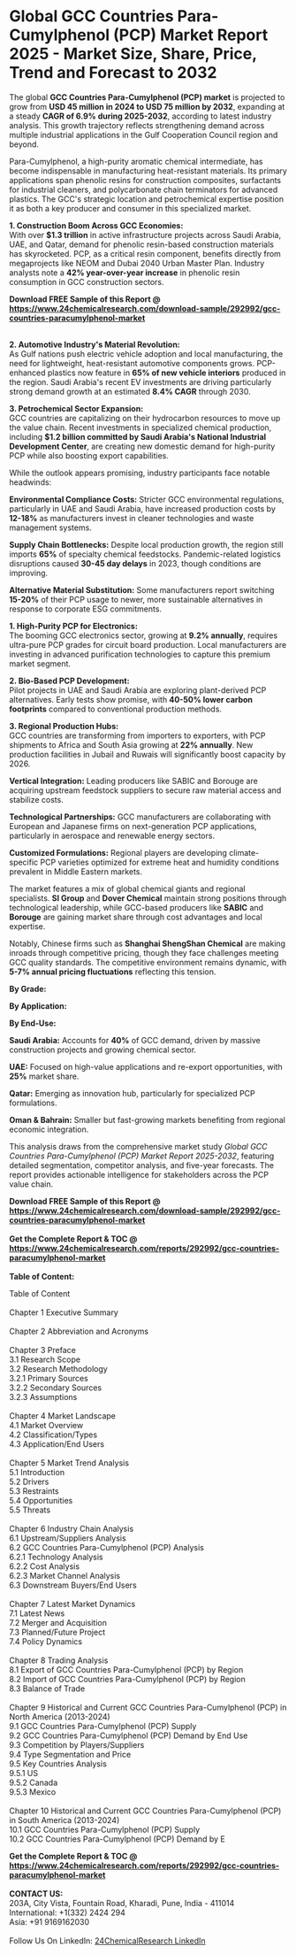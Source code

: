 <h1>Global GCC Countries Para-Cumylphenol (PCP) Market Report 2025 - Market Size, Share, Price, Trend and Forecast to 2032</h1><p>The global <strong>GCC Countries Para-Cumylphenol (PCP) market</strong> is projected to grow from <strong>USD 45 million in 2024 to USD 75 million by 2032</strong>, expanding at a steady <strong>CAGR of 6.9% during 2025-2032</strong>, according to latest industry analysis. This growth trajectory reflects strengthening demand across multiple industrial applications in the Gulf Cooperation Council region and beyond.</p><p>Para-Cumylphenol, a high-purity aromatic chemical intermediate, has become indispensable in manufacturing heat-resistant materials. Its primary applications span phenolic resins for construction composites, surfactants for industrial cleaners, and polycarbonate chain terminators for advanced plastics. The GCC's strategic location and petrochemical expertise position it as both a key producer and consumer in this specialized market.</p><p><strong>1. Construction Boom Across GCC Economies:</strong><br>
With over <strong>$1.3 trillion</strong> in active infrastructure projects across Saudi Arabia, UAE, and Qatar, demand for phenolic resin-based construction materials has skyrocketed. PCP, as a critical resin component, benefits directly from megaprojects like NEOM and Dubai 2040 Urban Master Plan. Industry analysts note a <strong>42% year-over-year increase</strong> in phenolic resin consumption in GCC construction sectors.</p><div><b>Download FREE Sample of this Report @ 
            <a href="https://www.24chemicalresearch.com/download-sample/292992/gcc-countries-paracumylphenol-market">
            https://www.24chemicalresearch.com/download-sample/292992/gcc-countries-paracumylphenol-market</a></b></div><br><p><strong>2. Automotive Industry's Material Revolution:</strong><br>
As Gulf nations push electric vehicle adoption and local manufacturing, the need for lightweight, heat-resistant automotive components grows. PCP-enhanced plastics now feature in <strong>65% of new vehicle interiors</strong> produced in the region. Saudi Arabia's recent EV investments are driving particularly strong demand growth at an estimated <strong>8.4% CAGR</strong> through 2030.</p><p><strong>3. Petrochemical Sector Expansion:</strong><br>
GCC countries are capitalizing on their hydrocarbon resources to move up the value chain. Recent investments in specialized chemical production, including <strong>$1.2 billion committed by Saudi Arabia's National Industrial Development Center</strong>, are creating new domestic demand for high-purity PCP while also boosting export capabilities.</p><p>While the outlook appears promising, industry participants face notable headwinds:</p><p><strong>Environmental Compliance Costs:</strong> Stricter GCC environmental regulations, particularly in UAE and Saudi Arabia, have increased production costs by <strong>12-18%</strong> as manufacturers invest in cleaner technologies and waste management systems.</p><p><strong>Supply Chain Bottlenecks:</strong> Despite local production growth, the region still imports <strong>65%</strong> of specialty chemical feedstocks. Pandemic-related logistics disruptions caused <strong>30-45 day delays</strong> in 2023, though conditions are improving.</p><p><strong>Alternative Material Substitution:</strong> Some manufacturers report switching <strong>15-20%</strong> of their PCP usage to newer, more sustainable alternatives in response to corporate ESG commitments.</p><p><strong>1. High-Purity PCP for Electronics:</strong><br>
The booming GCC electronics sector, growing at <strong>9.2% annually</strong>, requires ultra-pure PCP grades for circuit board production. Local manufacturers are investing in advanced purification technologies to capture this premium market segment.</p><p><strong>2. Bio-Based PCP Development:</strong><br>
Pilot projects in UAE and Saudi Arabia are exploring plant-derived PCP alternatives. Early tests show promise, with <strong>40-50% lower carbon footprints</strong> compared to conventional production methods.</p><p><strong>3. Regional Production Hubs:</strong><br>
GCC countries are transforming from importers to exporters, with PCP shipments to Africa and South Asia growing at <strong>22% annually</strong>. New production facilities in Jubail and Ruwais will significantly boost capacity by 2026.</p><p><strong>Vertical Integration:</strong> Leading producers like SABIC and Borouge are acquiring upstream feedstock suppliers to secure raw material access and stabilize costs.</p><p><strong>Technological Partnerships:</strong> GCC manufacturers are collaborating with European and Japanese firms on next-generation PCP applications, particularly in aerospace and renewable energy sectors.</p><p><strong>Customized Formulations:</strong> Regional players are developing climate-specific PCP varieties optimized for extreme heat and humidity conditions prevalent in Middle Eastern markets.</p><p>The market features a mix of global chemical giants and regional specialists. <strong>SI Group</strong> and <strong>Dover Chemical</strong> maintain strong positions through technological leadership, while GCC-based producers like <strong>SABIC</strong> and <strong>Borouge</strong> are gaining market share through cost advantages and local expertise.</p><p>Notably, Chinese firms such as <strong>Shanghai ShengShan Chemical</strong> are making inroads through competitive pricing, though they face challenges meeting GCC quality standards. The competitive environment remains dynamic, with <strong>5-7% annual pricing fluctuations</strong> reflecting this tension.</p><p><strong>By Grade:</strong></p><p><strong>By Application:</strong></p><p><strong>By End-Use:</strong></p><p><strong>Saudi Arabia:</strong> Accounts for <strong>40%</strong> of GCC demand, driven by massive construction projects and growing chemical sector.</p><p><strong>UAE:</strong> Focused on high-value applications and re-export opportunities, with <strong>25%</strong> market share.</p><p><strong>Qatar:</strong> Emerging as innovation hub, particularly for specialized PCP formulations.</p><p><strong>Oman &amp; Bahrain:</strong> Smaller but fast-growing markets benefiting from regional economic integration.</p><p>This analysis draws from the comprehensive market study <em>Global GCC Countries Para-Cumylphenol (PCP) Market Report 2025-2032</em>, featuring detailed segmentation, competitor analysis, and five-year forecasts. The report provides actionable intelligence for stakeholders across the PCP value chain.</p><div><b>Download FREE Sample of this Report @ 
            <a href="https://www.24chemicalresearch.com/download-sample/292992/gcc-countries-paracumylphenol-market">
            https://www.24chemicalresearch.com/download-sample/292992/gcc-countries-paracumylphenol-market</a></b></div><br><div><b>Get the Complete Report & TOC @ 
            <a href="https://www.24chemicalresearch.com/reports/292992/gcc-countries-paracumylphenol-market">
            https://www.24chemicalresearch.com/reports/292992/gcc-countries-paracumylphenol-market</a></b></div><br>
            <b>Table of Content:</b><p>Table of Content<br />
<br />
Chapter 1 Executive Summary<br />
<br />
Chapter 2 Abbreviation and Acronyms<br />
<br />
Chapter 3 Preface<br />
3.1 Research Scope<br />
3.2 Research Methodology<br />
  3.2.1 Primary Sources<br />
  3.2.2 Secondary Sources<br />
  3.2.3 Assumptions<br />
		<br />
Chapter 4 Market Landscape<br />
4.1 Market Overview<br />
4.2 Classification/Types<br />
4.3 Application/End Users<br />
<br />
Chapter 5 Market Trend Analysis <br />
5.1 Introduction<br />
5.2 Drivers<br />
5.3 Restraints<br />
5.4 Opportunities<br />
5.5 Threats<br />
<br />
Chapter 6 Industry Chain Analysis<br />
6.1 Upstream/Suppliers Analysis<br />
6.2 GCC Countries Para-Cumylphenol (PCP) Analysis<br />
  6.2.1 Technology Analysis<br />
  6.2.2 Cost Analysis<br />
  6.2.3 Market Channel Analysis<br />
6.3 Downstream Buyers/End Users<br />
<br />
Chapter 7 Latest Market Dynamics<br />
7.1 Latest News<br />
7.2 Merger and Acquisition<br />
7.3 Planned/Future Project<br />
7.4 Policy Dynamics<br />
<br />
Chapter 8 Trading Analysis<br />
8.1 Export of GCC Countries Para-Cumylphenol (PCP) by Region<br />
8.2 Import of GCC Countries Para-Cumylphenol (PCP) by Region<br />
8.3 Balance of Trade<br />
<br />
Chapter 9 Historical and Current GCC Countries Para-Cumylphenol (PCP) in North America (2013-2024)<br />
9.1 GCC Countries Para-Cumylphenol (PCP) Supply <br />
9.2 GCC Countries Para-Cumylphenol (PCP) Demand by End Use<br />
9.3 Competition by Players/Suppliers<br />
9.4 Type Segmentation and Price<br />
9.5 Key Countries Analysis<br />
  9.5.1 US<br />
  9.5.2 Canada<br />
  9.5.3 Mexico<br />
<br />
Chapter 10 Historical and Current GCC Countries Para-Cumylphenol (PCP) in South America (2013-2024)<br />
10.1 GCC Countries Para-Cumylphenol (PCP) Supply <br />
10.2 GCC Countries Para-Cumylphenol (PCP) Demand by E</p><div><b>Get the Complete Report & TOC @ 
            <a href="https://www.24chemicalresearch.com/reports/292992/gcc-countries-paracumylphenol-market">
            https://www.24chemicalresearch.com/reports/292992/gcc-countries-paracumylphenol-market</a></b></div><br><b>CONTACT US:</b><br>
            203A, City Vista, Fountain Road, Kharadi, Pune, India - 411014<br>
            International: +1(332) 2424 294<br>
            Asia: +91 9169162030 <br><br>
            Follow Us On LinkedIn: <a href="https://www.linkedin.com/company/24chemicalresearch/">24ChemicalResearch LinkedIn</a>